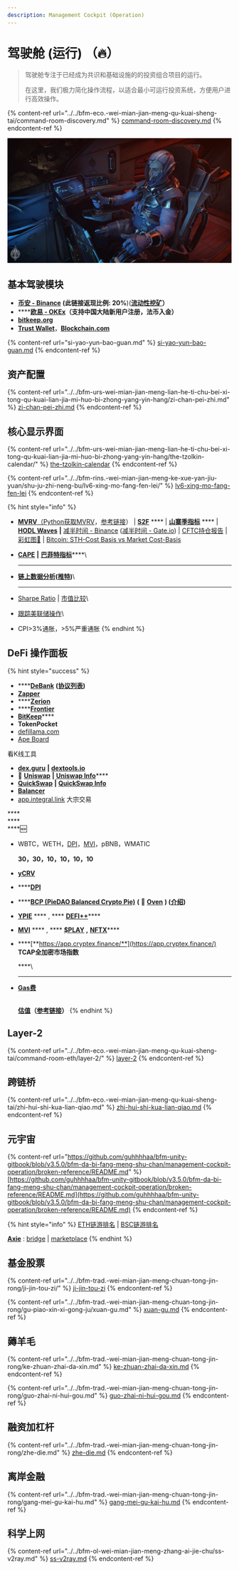 ```yaml
---
description: Management Cockpit (Operation)
---
```


# 驾驶舱 (运行) （🔥）

> 驾驶舱专注于已经成为共识和基础设施的的投资组合项目的运行。
>
> 在这里，我们极力简化操作流程，以适合最小可运行投资系统，方便用户进行高效操作。

{% content-ref url="../../bfm-eco.-wei-mian-jian-meng-qu-kuai-sheng-tai/command-room-discovery.md" %}
[command-room-discovery.md](../../bfm-eco.-wei-mian-jian-meng-qu-kuai-sheng-tai/command-room-discovery.md)
{% endcontent-ref %}

![](<../../.gitbook/assets/image (57).png>)

## 基本驾驶模块

* [**币安 - Binance**](https://accounts.binancezh.cz/zh-CN/register?ref=H7ZMPFPE) **(此链接返现比例: 20%**)([**流动性挖矿**](https://www.binance.com/zh-CN/swap/liquidity)**）**
* \*\*\*\*[**欧易 - OKEx**](https://www.ouyi.fit/join/3626787447)**（支持中国大陆新用户注册，法币入金）**
* [**bitkeep.org**](https://bitkeep.org/zh/index.html)
* [**Trust Wallet**](https://trustwallet.com/)，[**Blockchain.com**](https://www.blockchain.com/wallet)

{% content-ref url="si-yao-yun-bao-guan.md" %}
[si-yao-yun-bao-guan.md](si-yao-yun-bao-guan.md)
{% endcontent-ref %}

## 资产配置

{% content-ref url="../../bfm-urs-wei-mian-jian-meng-lian-he-ti-chu-bei-xi-tong-qu-kuai-lian-jia-mi-huo-bi-zhong-yang-yin-hang/zi-chan-pei-zhi.md" %}
[zi-chan-pei-zhi.md](../../bfm-urs-wei-mian-jian-meng-lian-he-ti-chu-bei-xi-tong-qu-kuai-lian-jia-mi-huo-bi-zhong-yang-yin-hang/zi-chan-pei-zhi.md)
{% endcontent-ref %}

## 核心显示界面

{% content-ref url="../../bfm-urs-wei-mian-jian-meng-lian-he-ti-chu-bei-xi-tong-qu-kuai-lian-jia-mi-huo-bi-zhong-yang-yin-hang/the-tzolkin-calendar/" %}
[the-tzolkin-calendar](../../bfm-urs-wei-mian-jian-meng-lian-he-ti-chu-bei-xi-tong-qu-kuai-lian-jia-mi-huo-bi-zhong-yang-yin-hang/the-tzolkin-calendar/)
{% endcontent-ref %}

{% content-ref url="../../bfm-rins.-wei-mian-jian-meng-ke-xue-yan-jiu-yuan/shu-ju-zhi-neng-bu/lv6-xing-mo-fang-fen-lei/" %}
[lv6-xing-mo-fang-fen-lei](../../bfm-rins.-wei-mian-jian-meng-ke-xue-yan-jiu-yuan/shu-ju-zhi-neng-bu/lv6-xing-mo-fang-fen-lei/)
{% endcontent-ref %}

{% hint style="info" %}
* [**MVRV**](https://www.blockchain.com/charts/mvrv)[（](https://www.jianshu.com/p/f6992e6c6ea6)[Python获取MVRV](https://coinmetrics.io/newdata/split/btc\_CapMVRVCur.txt)，[参考链接](https://www.jianshu.com/p/f6992e6c6ea6)） | [**S2F**](https://buybitcoinworldwide.com/stats/stock-to-flow/) \*\*\*\* | [**山寨季指标**](https://www.blockchaincenter.net/altcoin-season-index/) \*\*\*\* | [**HODL Waves**](https://unchained-capital.com/hodlwaves/) **|** [减半时间 - Binance](https://academy.binance.com/zh/halving) ([减半时间 - Gate.io](https://www.gate.io/zh/halving)) | [CFTC持仓报告](https://www.tradingster.com/cot/futures/fin/133741) | [彩虹图🌈](https://www.blockchaincenter.net/bitcoin-rainbow-chart/) | [Bitcoin: STH-Cost Basis vs Market Cost-Basis](https://studio.glassnode.com/workbench/2b1042ce-3ca7-44a4-694e-01918080693d)
*   [**CAPE**](https://www.gurufocus.cn/indicator/shiller\_pe) **|** [**巴菲特指标**](https://www.gurufocus.cn/indicator/buffett-market-valuation)\*\*\*\*\\

    ***
*   [**链上数据分析**](https://www.binance.com/zh-CN/feed/profile/59021314)**(**[**推特**](https://twitter.com/0xCryptoChan)**)**\\

    ***
* [Sharpe Ratio](https://charts.woobull.com/bitcoin-risk-adjusted-return/) | [市值比较](https://assetdash.com/?all=true)\\
* [跟踪美联储操作](https://robo.datayes.com/v2/landing/monitor\_detail?slotId=243342)\\
* CPI>3%通胀，>5%严重通胀
{% endhint %}

## **DeFi 操作面板**

{% hint style="success" %}
* \*\*\*\*[**DeBank**](https://debank.com/swap) **(**[**协议列表**](https://debank.com/projects)**)**
* [**Zapper**](https://www.zapper.fi/)
* \*\*\*\*[**Zerion**](https://app.zerion.io/exchange)
* \*\*\*\*[**Frontier**](https://www.frontier.xyz/)
* [**BitKeep**](https://bitkeep.org/zh/index.html)\*\*\*\*
* **TokenPocket**
* [defillama.com](https://defillama.com/)
* [Ape Board](https://apeboard.finance/)

看K线工具

* [**dex.guru**](https://dex.guru/) **|** [**dextools.io**](https://www.dextools.io/app/)
* **🦄️** [**Uniswap**](https://app.uniswap.org/) **|** [**Uniswap Info**](https://info.uniswap.org/)\*\*\*\*
* [**QuickSwap**](https://quickswap.exchange/#/swap) **|** [**QuickSwap Info**](https://info.quickswap.exchange/)
* [**Balancer**](https://app.balancer.fi/)
* [app.integral.link](https://app.integral.link/swap) 大宗交易

\*\*\*\*\
\*\*\*\*\
\*\*\*\*🆕

*   WBTC，WETH，[DPI](https://www.indexcoop.com/dpi)，[MVI](https://app.zerion.io/invest/asset/MVI-0x72e364f2abdc788b7e918bc238b21f109cd634d7)，pBNB，WMATIC

    **30，30，10，10，10，10**
* [**yCRV**](https://docs.dfi.money/#/zh-cn/buy-tokens?id=\_5-ycrv%e5%85%91%e6%8d%a2)
* \*\*\*\*[**DPI**](https://www.indexcoop.com/dpi)
* \*\*\*\*[**BCP (PieDAO Balanced Crypto Pie)**](https://pools.piedao.org/#/pie/0xe4f726adc8e89c6a6017f01eada77865db22da14) **(** 🥧 [**Oven**](https://pools.piedao.org/#/oven) **) (**[**介绍**](https://medium.com/piedao/announcing-balanced-crypto-pie-bcp-btc-eth-and-defi-7a2423c5d94e)**)**
* [**YPIE**](https://pools.piedao.org/#/pie/0x17525e4f4af59fbc29551bc4ece6ab60ed49ce31) \*\*\*\* , \*\*\*\* [**DEFI++**](https://pools.piedao.org/#/pie/0x8d1ce361eb68e9e05573443c407d4a3bed23b033)\*\*\*\*
* [**MVI**](https://app.zerion.io/invest/asset/MVI-0x72e364f2abdc788b7e918bc238b21f109cd634d7) \*\*\*\* , \*\*\*\* [**$PLAY**](https://app.zerion.io/invest/asset/PLAY-0x33e18a092a93ff21ad04746c7da12e35d34dc7c4) **,** [**NFTX**](https://app.zerion.io/invest/asset/NFTX-0x87d73e916d7057945c9bcd8cdd94e42a6f47f776)\*\*\*\*
*   \*\*\*\*[**https://app.cryptex.finance/**](https://app.cryptex.finance/) **TCAP全加密市场指数**

    \*\*\*\*\\

    ***
*   [**Gas费**](https://gasnow.sparkpool.com/)

    \
    [**估值**](https://terminal.tokenterminal.com/dashboard/Dapps)**（**[**参考链接**](https://www.chainnews.com/articles/649261412781.htm)**）**
{% endhint %}

## Layer-2

{% content-ref url="../../bfm-eco.-wei-mian-jian-meng-qu-kuai-sheng-tai/command-room-eth/layer-2/" %}
[layer-2](../../bfm-eco.-wei-mian-jian-meng-qu-kuai-sheng-tai/command-room-eth/layer-2/)
{% endcontent-ref %}

## 跨链桥

{% content-ref url="../../bfm-eco.-wei-mian-jian-meng-qu-kuai-sheng-tai/zhi-hui-shi-kua-lian-qiao.md" %}
[zhi-hui-shi-kua-lian-qiao.md](../../bfm-eco.-wei-mian-jian-meng-qu-kuai-sheng-tai/zhi-hui-shi-kua-lian-qiao.md)
{% endcontent-ref %}

## 元宇宙

{% content-ref url="https://github.com/guhhhhaa/bfm-unity-gitbook/blob/v3.5.0/bfm-da-bi-fang-meng-shu-chan/management-cockpit-operation/broken-reference/README.md" %}
[https://github.com/guhhhhaa/bfm-unity-gitbook/blob/v3.5.0/bfm-da-bi-fang-meng-shu-chan/management-cockpit-operation/broken-reference/README.md](https://github.com/guhhhhaa/bfm-unity-gitbook/blob/v3.5.0/bfm-da-bi-fang-meng-shu-chan/management-cockpit-operation/broken-reference/README.md)
{% endcontent-ref %}

{% hint style="info" %}
[ETH链游排名](https://dappradar.com/rankings/protocol/ethereum/category/games) | [BSC链游排名](https://dappradar.com/rankings/protocol/binance-smart-chain/category/games)

[**Axie**](https://axieinfinity.com/) : [bridge](https://bridge.axieinfinity.com/) | [marketplace](https://marketplace.axieinfinity.com/)
{% endhint %}

## 基金股票

{% content-ref url="../../bfm-trad.-wei-mian-jian-meng-chuan-tong-jin-rong/ji-jin-tou-zi/" %}
[ji-jin-tou-zi](../../bfm-trad.-wei-mian-jian-meng-chuan-tong-jin-rong/ji-jin-tou-zi/)
{% endcontent-ref %}

{% content-ref url="../../bfm-trad.-wei-mian-jian-meng-chuan-tong-jin-rong/gu-piao-xin-xi-gong-ju/xuan-gu.md" %}
[xuan-gu.md](../../bfm-trad.-wei-mian-jian-meng-chuan-tong-jin-rong/gu-piao-xin-xi-gong-ju/xuan-gu.md)
{% endcontent-ref %}

## 薅羊毛

{% content-ref url="../../bfm-trad.-wei-mian-jian-meng-chuan-tong-jin-rong/ke-zhuan-zhai-da-xin.md" %}
[ke-zhuan-zhai-da-xin.md](../../bfm-trad.-wei-mian-jian-meng-chuan-tong-jin-rong/ke-zhuan-zhai-da-xin.md)
{% endcontent-ref %}

{% content-ref url="../../bfm-trad.-wei-mian-jian-meng-chuan-tong-jin-rong/guo-zhai-ni-hui-gou.md" %}
[guo-zhai-ni-hui-gou.md](../../bfm-trad.-wei-mian-jian-meng-chuan-tong-jin-rong/guo-zhai-ni-hui-gou.md)
{% endcontent-ref %}

## 融资加杠杆

{% content-ref url="../../bfm-trad.-wei-mian-jian-meng-chuan-tong-jin-rong/zhe-die.md" %}
[zhe-die.md](../../bfm-trad.-wei-mian-jian-meng-chuan-tong-jin-rong/zhe-die.md)
{% endcontent-ref %}

## 离岸金融

{% content-ref url="../../bfm-trad.-wei-mian-jian-meng-chuan-tong-jin-rong/gang-mei-gu-kai-hu.md" %}
[gang-mei-gu-kai-hu.md](../../bfm-trad.-wei-mian-jian-meng-chuan-tong-jin-rong/gang-mei-gu-kai-hu.md)
{% endcontent-ref %}

## 科学上网

{% content-ref url="../../bfm-ol-wei-mian-jian-meng-zhang-ai-jie-chu/ss-v2ray.md" %}
[ss-v2ray.md](../../bfm-ol-wei-mian-jian-meng-zhang-ai-jie-chu/ss-v2ray.md)
{% endcontent-ref %}
